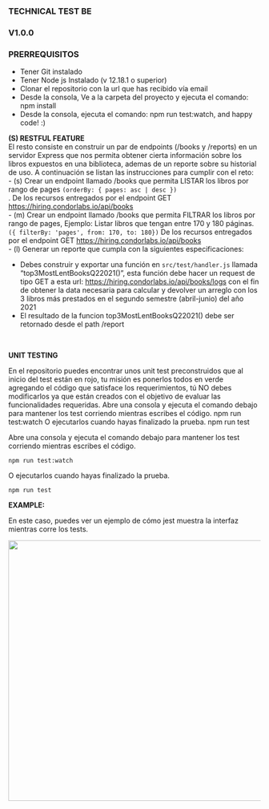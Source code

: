 ### TECHNICAL TEST BE

### V1.0.0

### PRERREQUISITOS

*   Tener Git instalado
*   Tener Node js Instalado (v​ 12.18.1​ o superior)
*   Clonar el repositorio con la url que has recibido vía email
*   Desde la consola, Ve a la carpeta del proyecto y ejecuta el comando: npm install
*   Desde la consola, ejecuta el comando: npm run test:watch, and happy code! :)

**(S) RESTFUL FEATURE<BR />**
El resto consiste en construir un par de endpoints (/books y /reports) en un servidor Express que nos permita obtener cierta información sobre los libros expuestos en una biblioteca, ademas de un reporte sobre su historial de uso. A continuación se listan las instrucciones para cumplir con el reto:<br />- (s) Crear un endpoint llamado /books que permita LISTAR los libros por rango de pages <code>(orderBy: { pages: asc | desc }) </code>. De los recursos entregados por el endpoint GET https://hiring.condorlabs.io/api/books<br />- (m) Crear un endpoint llamado /books que permita FILTRAR los libros por rango de pages, Ejemplo: Listar libros que tengan entre 170 y 180 páginas.<code>({ filterBy: 'pages', from: 170, to: 180})</code> De los recursos entregados por el endpoint GET https://hiring.condorlabs.io/api/books<br />- (l) Generar un reporte que cumpla con la siguientes especificaciones:    <ul><li>Debes construir y exportar una función en <code>src/test/handler.js</code> llamada “top3MostLentBooksQ22021()”, esta función debe hacer un request de tipo GET a esta url: https://hiring.condorlabs.io/api/books/logs con el fin de obtener la data necesaria para calcular y devolver un arreglo con los 3 libros más prestados en el segundo semestre (abril-junio) del año 2021</li>    <li>El resultado de la funcion top3MostLentBooksQ22021()  debe ser retornado desde el path /report</li></ul><br />

**UNIT TESTING**

En el repositorio puedes encontrar unos unit test preconstruidos que al inicio del test están en rojo, tu misión es ponerlos todos en verde agregando el código que satisface los requerimientos, tú NO ​debes modificarlos ya que están creados con el objetivo de evaluar las funcionalidades requeridas. Abre una consola y ejecuta el comando debajo para mantener los test corriendo mientras escribes el código. npm run test:watch O ejecutarlos cuando hayas finalizado la prueba. npm run test

Abre una consola y ejecuta el comando debajo para mantener los test corriendo mientras escribes el código.
```
npm run test:watch
```
O ejecutarlos cuando hayas finalizado la prueba.
```
npm run test
```

**EXAMPLE:**

En este caso, puedes ver un ejemplo de cómo jest muestra la interfaz mientras corre los tests.

<img src="https://user-images.githubusercontent.com/1033099/72554309-3fab8a80-384f-11ea-836c-86804973b64f.png" width="720px" height="520"/>
